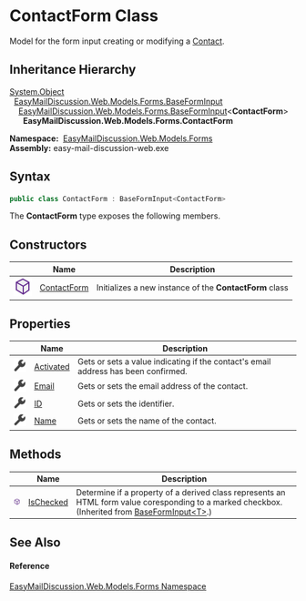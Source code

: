 ContactForm Class
=================
Model for the form input creating or modifying a [Contact][1].


Inheritance Hierarchy
---------------------
[System.Object][2]  
  [EasyMailDiscussion.Web.Models.Forms.BaseFormInput][3]  
    [EasyMailDiscussion.Web.Models.Forms.BaseFormInput][4]&lt;**ContactForm**>  
      **EasyMailDiscussion.Web.Models.Forms.ContactForm**  

  **Namespace:**  [EasyMailDiscussion.Web.Models.Forms][5]  
  **Assembly:** easy-mail-discussion-web.exe

Syntax
------

```csharp
public class ContactForm : BaseFormInput<ContactForm>
```

The **ContactForm** type exposes the following members.


Constructors
------------

|                  | Name             | Description                                             |
| ---------------- | ---------------- | ------------------------------------------------------- |
| ![Public method] | [ContactForm][6] | Initializes a new instance of the **ContactForm** class |


Properties
----------

|                    | Name           | Description                                                                        |
| ------------------ | -------------- | ---------------------------------------------------------------------------------- |
| ![Public property] | [Activated][7] | Gets or sets a value indicating if the contact's email address has been confirmed. |
| ![Public property] | [Email][8]     | Gets or sets the email address of the contact.                                     |
| ![Public property] | [ID][9]        | Gets or sets the identifier.                                                       |
| ![Public property] | [Name][10]     | Gets or sets the name of the contact.                                              |


Methods
-------

|                  | Name            | Description                                                                                                                                            |
| ---------------- | --------------- | ------------------------------------------------------------------------------------------------------------------------------------------------------ |
| ![Public method] | [IsChecked][11] | Determine if a property of a derived class represents an HTML form value coresponding to a marked checkbox. (Inherited from [BaseFormInput&lt;T>][4].) |


See Also
--------

#### Reference
[EasyMailDiscussion.Web.Models.Forms Namespace][5]  

[1]: ../../EasyMailDiscussion.Common.Database/Contact/README.md
[2]: https://docs.microsoft.com/dotnet/api/system.object
[3]: ../BaseFormInput/README.md
[4]: ../BaseFormInput_1/README.md
[5]: ../README.md
[6]: _ctor.md
[7]: Activated.md
[8]: Email.md
[9]: ID.md
[10]: Name.md
[11]: ../BaseFormInput_1/IsChecked.md
[Public method]: ../../icons/pubmethod.svg "Public method"
[Public property]: ../../icons/pubproperty.svg "Public property"